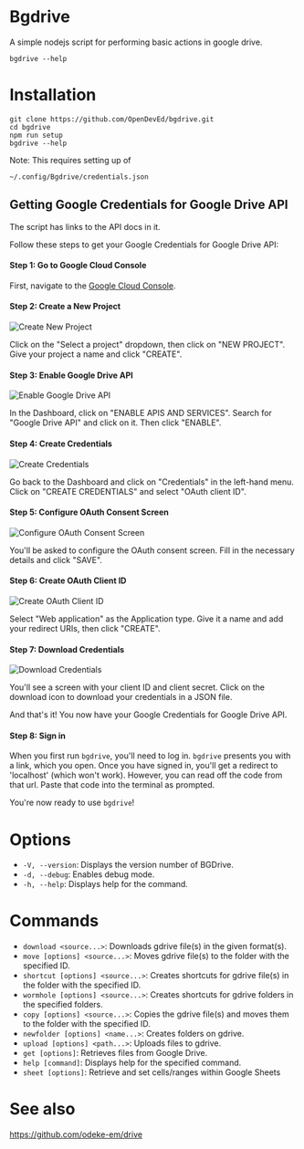 # Bgdrive
A simple nodejs script for performing basic actions in google drive.

```
bgdrive --help
```

# Installation

```
git clone https://github.com/OpenDevEd/bgdrive.git
cd bgdrive
npm run setup
bgdrive --help
```

Note: This requires setting up of
```
~/.config/Bgdrive/credentials.json
```


## Getting Google Credentials for Google Drive API
  
The script has links to the API docs in it.

Follow these steps to get your Google Credentials for Google Drive API:

#### Step 1: Go to Google Cloud Console

First, navigate to the [Google Cloud Console](https://console.cloud.google.com/).

#### Step 2: Create a New Project

![Create New Project](https://miro.medium.com/v2/resize:fit:1400/format:webp/1*Li8oIH9iWyWmq4GhFfBcfA.png)

Click on the "Select a project" dropdown, then click on "NEW PROJECT". Give your project a name and click "CREATE".

#### Step 3: Enable Google Drive API

![Enable Google Drive API](https://miro.medium.com/v2/resize:fit:1400/format:webp/1*44xNkyL3LPsSwMr4G9IC-A.png)

In the Dashboard, click on "ENABLE APIS AND SERVICES". Search for "Google Drive API" and click on it. Then click "ENABLE".

#### Step 4: Create Credentials

![Create Credentials](https://miro.medium.com/v2/resize:fit:1400/format:webp/1*zgiH8WBmrd68UOjVg3I1uQ.png)

Go back to the Dashboard and click on "Credentials" in the left-hand menu. Click on "CREATE CREDENTIALS" and select "OAuth client ID".

#### Step 5: Configure OAuth Consent Screen

![Configure OAuth Consent Screen](https://miro.medium.com/v2/resize:fit:1400/format:webp/1*u4PWb9EyMYhbUwby2Jk7Ug.png)

You'll be asked to configure the OAuth consent screen. Fill in the necessary details and click "SAVE".

#### Step 6: Create OAuth Client ID

![Create OAuth Client ID](https://miro.medium.com/v2/resize:fit:1400/format:webp/1*pcjpbnNcv_UjBdBOzskkJQ.png)

Select "Web application" as the Application type. Give it a name and add your redirect URIs, then click "CREATE".

#### Step 7: Download Credentials

![Download Credentials](https://miro.medium.com/v2/resize:fit:1400/format:webp/1*V4EeM45vm63htFxb67beMQ.png)

You'll see a screen with your client ID and client secret. Click on the download icon to download your credentials in a JSON file.

And that's it! You now have your Google Credentials for Google Drive API.

#### Step 8: Sign in

When you first run `bgdrive`, you'll need to log in. `bgdrive` presents you with a link, which you open. Once you have signed in, you'll get a redirect to 'localhost' (which won't work). However, you can read off the code from that url. Paste that code into the terminal as prompted.

You're now ready to use `bgdrive`!


# Options

- `-V, --version`: Displays the version number of BGDrive.
- `-d, --debug`: Enables debug mode.
- `-h, --help`: Displays help for the command.

# Commands

- `download <source...>`: Downloads gdrive file(s) in the given format(s).
- `move [options] <source...>`: Moves gdrive file(s) to the folder with the specified ID.
- `shortcut [options] <source...>`: Creates shortcuts for gdrive file(s) in the folder with the specified ID.
- `wormhole [options] <source...>`: Creates shortcuts for gdrive folders in the specified folders.
- `copy [options] <source...>`: Copies the gdrive file(s) and moves them to the folder with the specified ID.
- `newfolder [options] <name...>`: Creates folders on gdrive.
- `upload [options] <path...>`: Uploads files to gdrive.
- `get [options]`: Retrieves files from Google Drive.
- `help [command]`: Displays help for the specified command.
- `sheet [options]`: Retrieve and set cells/ranges within Google Sheets

# See also

https://github.com/odeke-em/drive

